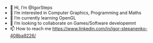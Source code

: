 - 👋 Hi, I’m @IgorSteps
- 👀 I’m interested in Computer Graphics, Programming and Maths
- 🌱 I’m currently learning OpenGL
- 💞️ I’m looking to collaborate on Games/Software developemnt
- 📫 How to reach me https://www.linkedin.com/in/igor-stepanenko-408ba9226/

<!---
IgorSteps/IgorSteps is a ✨ special ✨ repository because its `README.md` (this file) appears on your GitHub profile.
You can click the Preview link to take a look at your changes.
--->
